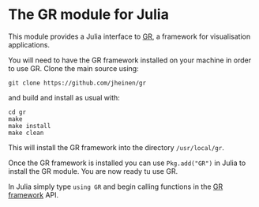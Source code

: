 # The GR module for Julia

This module provides a Julia interface to
[GR](http://gr-framework.org/), a framework for
visualisation applications.

You will need to have the GR framework installed on your
machine in order to use GR. Clone the main source using:

    git clone https://github.com/jheinen/gr

and build and install as usual with:

    cd gr
    make
    make install
    make clean

This will install the GR framework into the directory ``/usr/local/gr``.

Once the GR framework is installed you can use `Pkg.add("GR")`
in Julia to install the GR module. You are now ready tu use GR.

In Julia simply type `using GR` and begin calling functions
in the [GR framework](http://gr-framework.org/gr.html) API.

